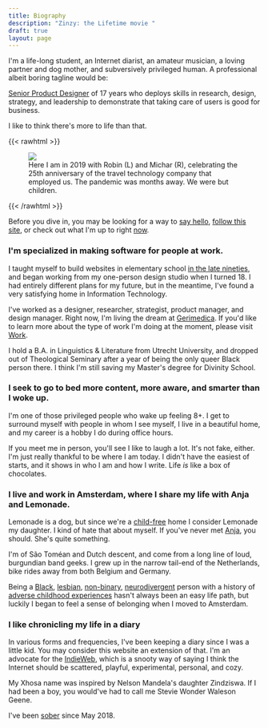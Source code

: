 ```yaml
---
title: Biography
description: "Zinzy: the Lifetime movie "
draft: true
layout: page
---
```


I'm a life-long student, an Internet diarist, an amateur musician, a loving partner and dog mother, and subversively privileged human. A professional albeit boring tagline would be:

[Senior Product Designer](/work/) of 17 years who deploys skills in research, design, strategy, and leadership to demonstrate that taking care of users is good for business.

I like to think there's more to life than that.

{{< rawhtml >}}

  <figure>
    <img src="/img/zinzy.jpg" class="w-full" class="Two White men and a Black non-binary person in a lei smile at the camera with champagne glasses in their hand." />
    <figcaption>Here I am in 2019 with Robin (L) and Michar (R), celebrating the 25th anniversary of the travel technology company that employed us. The pandemic was months away. We were but children.</figcaption>
  </figure>
{{< /rawhtml >}}

Before you dive in, you may be looking for a way to [say hello](/hello/), [follow this site](/colophon/#follow), or check out what I'm up to right [now](/now/).

### I'm specialized in making software for people at work.

I taught myself to build websites in elementary school [in the late nineties](/museum/), and began working from my one-person design studio when I turned 18. I had entirely different plans for my future, but in the meantime, I've found a very satisfying home in Information Technology.

I've worked as a designer, researcher, strategist, product manager, and design manager. Right now, I'm living the dream at [Gerimedica](https://gerimedica.nl). If you'd like to learn more about the type of work I'm doing at the moment, please visit [Work](/work/).

I hold a B.A. in Linguistics & Literature from Utrecht University, and dropped out of Theological Seminary after a year of being the only queer Black person there. I think I'm still saving my Master's degree for Divinity School.

### I seek to go to bed more content, more aware, and smarter than I woke up.

I'm one of those privileged people who wake up feeling 8+. I get to surround myself with people in whom I see myself, I live in a beautiful home, and my career is a hobby I do during office hours.

If you meet me in person, you'll see I like to laugh a lot. It's not fake, either. I'm just really thankful to be where I am today. I didn't have the easiest of starts, and it shows in who I am and how I write. Life _is_ like a box of chocolates.

### I live and work in Amsterdam, where I share my life with Anja and Lemonade.

Lemonade is a dog, but since we're a [child-free](/im-child-free/) home I consider Lemonade my daughter. I kind of hate that about myself. If you've never met [Anja](https://anjawaleson.notion.site/Anja-Waleson-0182c8df804b4b12ab6e70b5b5795a55?pvs=74), you should. She's quite something.

I'm of São Toméan and Dutch descent, and come from a long line of loud, burgundian band geeks. I grew up in the narrow tail-end of the Netherlands, bike rides away from both Belgium and Germany.

Being a [Black](/tags/being-black), [lesbian](/tags/queerdom), [non-binary](/2021/03/25/call-me-she-but-not-woman/), [neurodivergent](/im-neurodivergent/) person with a history of [adverse childhood experiences](/2020/05/13/clobber/) hasn't always been an easy life path, but luckily I began to feel a sense of belonging when I moved to Amsterdam.

### I like chronicling my life in a diary

In various forms and frequencies, I've been keeping a diary since I was a little kid. You may consider this website an extension of that. I'm an advocate for the [IndieWeb](/tags/indieweb/), which is a snooty way of saying I think the Internet should be scattered, playful, experimental, personal, and cozy.

My Xhosa name was inspired by Nelson Mandela's daughter Zindziswa. If I had been a boy, you would've had to call me Stevie Wonder Waleson Geene.

I've been [sober](/2021/05/02/3-years-sober/) since May 2018.
